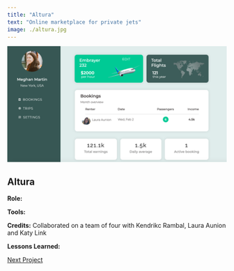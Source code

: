 ```yaml
---
title: "Altura"
text: "Online marketplace for private jets"
image: ./altura.jpg
---
```


![Hero](./altura11.png)

## Altura

**Role:**

**Tools:**

**Credits:** Collaborated on a team of four with Kendrikc Rambal, Laura Aunion and Katy Link

**Lessons Learned:**

[Next Project](/stock)
